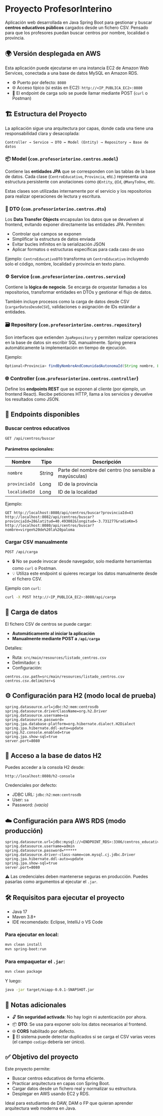 # Proyecto ProfesorInterino

Aplicación web desarrollada en Java Spring Boot para gestionar y buscar **centros educativos públicos** cargados desde un fichero CSV. Pensado para que los profesores puedan buscar centros por nombre, localidad o provincia.

## 🌍 Versión desplegada en AWS

Esta aplicación puede ejecutarse en una instancia EC2 de Amazon Web Services, conectada a una base de datos MySQL en Amazon RDS.

- ⚙️ Puerto por defecto: `8080`
- 🌐 Acceso típico (si estás en EC2): `http://<IP_PUBLICA_EC2>:8080`
- 🔐 El endpoint de carga solo se puede llamar mediante POST (`curl` o Postman)

## 🏗️ Estructura del Proyecto

La aplicación sigue una arquitectura por capas, donde cada una tiene una responsabilidad clara y desacoplada:

```
Controller → Service → DTO ↔ Model (Entity) → Repository → Base de datos
```

### 📦 Model (`com.profesorinterino.centros.model`)

Contiene las **entidades JPA** que se corresponden con las tablas de la base de datos. Cada clase (`CentroEducativo`, `Provincia`, etc.) representa una estructura persistente con anotaciones como `@Entity`, `@Id`, `@ManyToOne`, etc.

Estas clases son utilizadas internamente por el servicio y los repositorios para realizar operaciones de lectura y escritura.

### 🔄 DTO (`com.profesorinterino.centros.dto`)

Los **Data Transfer Objects** encapsulan los datos que se devuelven al frontend, evitando exponer directamente las entidades JPA. Permiten:

- Controlar qué campos se exponen
- Simplificar la estructura de datos enviada
- Evitar bucles infinitos en la serialización JSON
- Aplicar formatos o estructuras específicas para cada caso de uso

Ejemplo: `CentroEducativoDTO` transforma un `CentroEducativo` incluyendo solo el código, nombre, localidad y provincia en texto plano.

### ⚙️ Service (`com.profesorinterino.centros.service`)

Contiene la **lógica de negocio**. Se encarga de orquestar llamadas a los repositorios, transformar entidades en DTOs y gestionar el flujo de datos.

También incluye procesos como la carga de datos desde CSV (`cargarDatosDesdeCSV`), validaciones o asignación de IDs estándar a entidades.

### 🗃️ Repository (`com.profesorinterino.centros.repository`)

Son interfaces que extienden `JpaRepository` y permiten realizar operaciones en la base de datos sin escribir SQL manualmente. Spring genera automáticamente la implementación en tiempo de ejecución.

Ejemplo:
```java
Optional<Provincia> findByNombreAndComunidadAutonomaId(String nombre, Long comunidadId);
```

### 🌐 Controller (`com.profesorinterino.centros.controller`)

Define los **endpoints REST** que se exponen al cliente (por ejemplo, un frontend React). Recibe peticiones HTTP, llama a los servicios y devuelve los resultados como JSON.

## 🚀 Endpoints disponibles

### Buscar centros educativos
```
GET /api/centros/buscar
```

#### Parámetros opcionales:

| Nombre        | Tipo   | Descripción                                               |
|---------------|--------|-----------------------------------------------------------|
| `nombre`      | String | Parte del nombre del centro (no sensible a mayúsculas)    |
| `provinciaId` | Long   | ID de la provincia                                        |
| `localidadId` | Long   | ID de la localidad                                        |

Ejemplo:
```
GET http://localhost:8080/api/centros/buscar?provinciaId=43
http://localhost:8082/api/centros/buscar?provinciaId=28&latitud=40.493082&longitud=-3.731277&radioKm=5
http://localhost:8080/api/centros/buscar?nombre=virgen%20de%20la%20paloma
```

### Cargar CSV manualmente
```
POST /api/carga
```
- 🔒 No se puede invocar desde navegador, solo mediante herramientas como `curl` o Postman.
- 💡 Utiliza este endpoint si quieres recargar los datos manualmente desde el fichero CSV.

Ejemplo con `curl`:
```bash
curl -X POST http://<IP_PUBLICA_EC2>:8080/api/carga
```

## 📁 Carga de datos

El fichero CSV de centros se puede cargar:
- **Automáticamente al iniciar la aplicación**
- **Manualmente mediante POST a `/api/carga`**

Detalles:
- Ruta: `src/main/resources/listado_centros.csv`
- Delimitador: `$`
- Configuración:

```properties
centros.csv.path=src/main/resources/listado_centros.csv
centros.csv.delimiter=$
```

## ⚙️ Configuración para H2 (modo local de prueba)

```properties
spring.datasource.url=jdbc:h2:mem:centrosdb
spring.datasource.driverClassName=org.h2.Driver
spring.datasource.username=sa
spring.datasource.password=
spring.jpa.database-platform=org.hibernate.dialect.H2Dialect
spring.jpa.hibernate.ddl-auto=update
spring.h2.console.enabled=true
spring.jpa.show-sql=true
server.port=8080
```

## 🧪 Acceso a la base de datos H2

Puedes acceder a la consola H2 desde:
```
http://localhost:8080/h2-console
```

Credenciales por defecto:
- JDBC URL: `jdbc:h2:mem:centrosdb`
- User: `sa`
- Password: *(vacío)*

## ☁️ Configuración para AWS RDS (modo producción)

```properties
spring.datasource.url=jdbc:mysql://<ENDPOINT_RDS>:3306/centros_educativos
spring.datasource.username=admin
spring.datasource.password=******  
spring.datasource.driver-class-name=com.mysql.cj.jdbc.Driver
spring.jpa.hibernate.ddl-auto=update
spring.jpa.show-sql=true
server.port=8080
```

⚠️ Las credenciales deben mantenerse seguras en producción. Puedes pasarlas como argumentos al ejecutar el `.jar`.

## 🛠️ Requisitos para ejecutar el proyecto

- Java 17  
- Maven 3.8+  
- IDE recomendado: Eclipse, IntelliJ o VS Code

### Para ejecutar en local:

```bash
mvn clean install
mvn spring-boot:run
```

### Para empaquetar el `.jar`:

```bash
mvn clean package
```

Y luego:

```bash
java -jar target/miapp-0.0.1-SNAPSHOT.jar
```

## 📌 Notas adicionales

- 🔓 **Sin seguridad activada**: No hay login ni autenticación por ahora.
- 📦 **DTO**: Se usa para exponer solo los datos necesarios al frontend.
- 🌐 **CORS** habilitado por defecto.
- 🧹 El sistema puede detectar duplicados si se carga el CSV varias veces (el campo `codigo` debería ser único).

## ✅ Objetivo del proyecto

Este proyecto permite:
- Buscar centros educativos de forma eficiente.
- Practicar arquitectura en capas con Spring Boot.
- Cargar datos desde un fichero real y normalizar su estructura.
- Desplegar en AWS usando EC2 y RDS.

Ideal para estudiantes de DAW, DAM o FP que quieran aprender arquitectura web moderna en Java.
